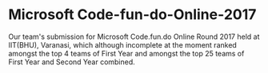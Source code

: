 # Microsoft Code-fun-do-Online-2017
Our team's submission for Microsoft Code.fun.do Online Round 2017 held at IIT(BHU), Varanasi, which although incomplete at the moment ranked amongst the top 4 teams of First Year and amongst the top 25 teams of First Year and Second Year combined. 
